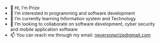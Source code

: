 - 👋 Hi, I’m Prize
- 👀 I’m interested in programming and software development
- 🌱 I’m currently learning Information system and Technology
- 💞️ I’m looking to collaborate on software development, cyber security and mobile application software
- 📫 You can reach me through my email: neversonprize@gmail.com

<!---
Prize-sys/Prize-sys is a ✨ special ✨ repository because its `README.md` (this file) appears on your GitHub profile.
You can click the Preview link to take a look at your changes.
--->
